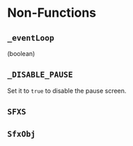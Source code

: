 
# Non-Functions

## `_eventLoop`

(boolean)

## `_DISABLE_PAUSE`

Set it to `true` to disable the pause screen.

## `SFXS`

## `SfxObj`
